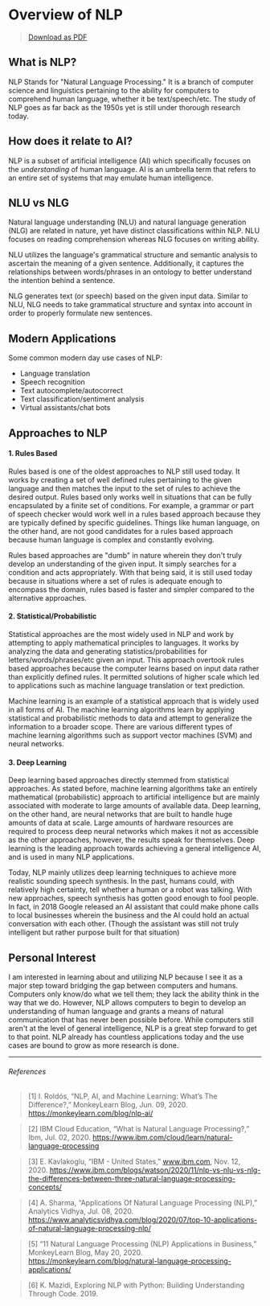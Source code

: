# Overview of NLP
> [Download as PDF](./OverviewOfNLP.pdf)

## What is NLP?
NLP Stands for "Natural Language Processing." It is a branch of computer science and linguistics pertaining to the ability for computers to comprehend human language, whether it be text/speech/etc. The study of NLP goes as far back as the 1950s yet is still under thorough research today.

## How does it relate to AI?
NLP is a subset of artificial intelligence (AI) which specifically focuses on the _understanding_ of human language. AI is an umbrella term that refers to an entire set of systems that may emulate human intelligence.

## NLU vs NLG
Natural language understanding (NLU) and natural language generation (NLG) are related in nature, yet have distinct classifications within NLP. NLU focuses on reading comprehension whereas NLG focuses on writing ability.

NLU utilizes the language's grammatical structure and semantic analysis to ascertain the meaning of a given sentence. Additionally, it captures the relationships between words/phrases in an ontology to better understand the intention behind a sentence. 

NLG generates text (or speech) based on the given input data. Similar to NLU, NLG needs to take grammatical structure and syntax into account in order to properly formulate new sentences. 

## Modern Applications
Some common modern day use cases of NLP:
- Language translation
- Speech recognition
- Text autocomplete/autocorrect
- Text classification/sentiment analysis
- Virtual assistants/chat bots

## Approaches to NLP

#### 1. Rules Based
Rules based is one of the oldest approaches to NLP still used today. It works by creating a set of well defined rules pertaining to the given language and then matches the input to the set of rules to achieve the desired output. Rules based only works well in situations that can be fully encapsulated by a finite set of conditions. For example, a grammar or part of speech checker would work well in a rules based approach because they are typically defined by specific guidelines. Things like human language, on the other hand, are not good candidates for a rules based approach because human language is complex and constantly evolving. 

Rules based approaches are "dumb" in nature wherein they don't truly develop an understanding of the given input. It simply searches for a condition and acts appropriately. With that being said, it is still used today because in situations where a set of rules is adequate enough to encompass the domain, rules based is faster and simpler compared to the alternative approaches. 

#### 2. Statistical/Probabilistic
Statistical approaches are the most widely used in NLP and work by attempting to apply mathematical principles to languages. It works by analyzing the data and generating statistics/probabilities for letters/words/phrases/etc given an input. This approach overtook rules based approaches because the computer learns based on input data rather than explicitly defined rules. It permitted solutions of higher scale which led to applications such as machine language translation or text prediction. 

Machine learning is an example of a statistical approach that is widely used in all forms of AI. The machine learning algorithms learn by applying statistical and probabilistic methods to data and attempt to generalize the information to a broader scope. There are various different types of machine learning algorithms such as support vector machines (SVM) and neural networks. 

#### 3. Deep Learning
Deep learning based approaches directly stemmed from statistical approaches. As stated before, machine learning algorithms take an entirely mathematical (probabilistic) approach to artificial intelligence but are mainly associated with moderate to large amounts of available data. Deep learning, on the other hand, are neural networks that are built to handle huge amounts of data at scale. Large amounts of hardware resources are required to process deep neural networks which makes it not as accessible as the other approaches, however, the results speak for themselves. Deep learning is the leading approach towards achieving a general intelligence AI, and is used in many NLP applications.

Today, NLP mainly utilizes deep learning techniques to achieve more realistic sounding speech synthesis. In the past, humans could, with relatively high certainty, tell whether a human or a robot was talking. With new approaches, speech synthesis has gotten good enough to fool people. In fact, in 2018 Google released an AI assistant that could make phone calls to local businesses wherein the business and the AI could hold an actual conversation with each other. (Though the assistant was still not truly intelligent but rather purpose built for that situation)

## Personal Interest
I am interested in learning about and utilizing NLP because I see it as a major step toward bridging the gap between computers and humans. Computers only know/do what we tell them; they lack the ability think in the way that we do. However, NLP allows computers to begin to develop an understanding of human language and grants a means of natural communication that has never been possible before. While computers still aren't at the level of general intelligence, NLP is a great step forward to get to that point. NLP already has countless applications today and the use cases are bound to grow as more research is done. 

---

###### References
> [1] I. Roldós, “NLP, AI, and Machine Learning: What’s The Difference?,” MonkeyLearn Blog, Jun. 09, 2020. https://monkeylearn.com/blog/nlp-ai/

> [2] IBM Cloud Education, “What is Natural Language Processing?,” Ibm, Jul. 02, 2020. https://www.ibm.com/cloud/learn/natural-language-processing

> [3] E. Kavlakoglu, “IBM - United States,” www.ibm.com, Nov. 12, 2020. https://www.ibm.com/blogs/watson/2020/11/nlp-vs-nlu-vs-nlg-the-differences-between-three-natural-language-processing-concepts/

> [4] A. Sharma, “Applications Of Natural Language Processing (NLP),” Analytics Vidhya, Jul. 08, 2020. https://www.analyticsvidhya.com/blog/2020/07/top-10-applications-of-natural-language-processing-nlp/

> [5] “11 Natural Language Processing (NLP) Applications in Business,” MonkeyLearn Blog, May 20, 2020. https://monkeylearn.com/blog/natural-language-processing-applications/

> [6] K. Mazidi, Exploring NLP with Python: Building Understanding Through Code. 2019.
